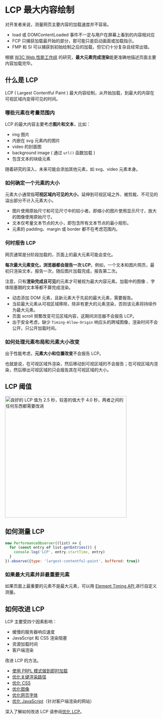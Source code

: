 # LCP 最大内容绘制

对开发者来说，测量网页主要内容的加载速度并不容易。

* load 或 DOMContentLoaded 事件不一定与用户在屏幕上看到的内容相对应
* FCP 只捕获加载最开始的部分，那可能只是启动画面或加载指示。
* FMP 和 SI 可以捕获到初始绘制之后的加载，但它们十分复杂且经常出错。

根据 [W3C Web 性能工作组](https://www.w3.org/webperf/) 的研究，**最大元素完成渲染**能更准确地描述页面主要内容加载完毕。

## 什么是 LCP

LCP ( Largest Contentful Paint ) 最大内容绘制，从开始加载，到最大的内容在可视区域内变得可见的时间。

### 哪些元素在考量范围内

LCP 的最大内容主要考虑**图片和文本**，比如：

- img 图片
- 内嵌在 svg 元素内的图片
- video 的封面图
- background image ( 通过 `url()` 函数加载 )
- 包含文本的块级元素

随着研究的深入，未来可能会添加其他元素，如 svg、video 元素本身。

### 如何确定一个元素的大小

元素大小通常指**可视区域内可见的大小**。延伸到可视区域之外、被剪裁、不可见的溢出部分不计入元素大小。

* 图片使用原始尺寸和可见尺寸中的较小者。即缩小的图片使用显示尺寸，放大的图像使用原始尺寸。
* 文本仅考量文本节点的大小，即包含所有文本节点的最小矩形。
* 元素的 padding、margin 或 border 都不在考虑范围内。

### 何时报告 LCP

网页通常是分阶段加载的，页面上的最大元素可能会变化。

**每次最大元素变化，浏览器都会报告一次 LCP**。例如，一个文本和图片网页，最初只渲染文本，报告一次，随后图片加载完成，报告第二次。

注意，只有**渲染完成且可见**的元素才可被视为最大内容元素。加载中的图像 、字体阻塞期的文本等都不算完成渲染。

* 动态添加 DOM 元素，且新元素大于先前的最大元素，需要报告。
* 当前最大元素从可视区域移除，除非有更大的元素渲染，否则该元素将持续作为最大元素。
* 页面 scroll 频繁改变可见区域内容，这期间浏览器不会报告 LCP。
* 出于安全考虑，缺少 `Timing-Allow-Origin` 响应头的跨域图像，渲染时间不会公开，只公开加载时间。

### 如何处理元素布局和元素大小改变

出于性能考虑，**元素大小和位置改变**不会报告 LCP。

也就是说，在可视区域外渲染，然后移动到可视区域的不会报告；在可视区域内渲染，然后移出可视区域的只会报告其在可视区域的大小。

## LCP 阈值

<img src="https://web-dev.imgix.net/image/eqprBhZUGfb8WYnumQ9ljAxRrA72/8ZW8LQsagLih1ZZoOmMR.svg" alt="良好的 LCP 值为 2.5 秒，较差的值大于 4.0 秒，两者之间的任何东西都需要改进" width="400" class="img-mid" />

## 如何测量 LCP

```javascript
new PerformanceObserver((list) => {
  for (const entry of list.getEntries()) {
    console.log('LCP', entry.startTime, entry)
  }
}).observe({type: 'largest-contentful-paint', buffered: true})
```

### 如果最大元素并非最重要元素

如果页面上最重要的元素不是最大元素，可以用 [Element Timing API ](https://wicg.github.io/element-timing/) 进行自定义测量。

## 如何改进 LCP

LCP 主要受四个因素影响：

- 缓慢的服务器响应速度
- JavaScript 和 CSS 渲染阻塞
- 资源加载时间
- 客户端渲染

改进 LCP 的方法。

- [使用 PRPL 模式做到即时加载](https://web.dev/apply-instant-loading-with-prpl)
- [优化关键渲染路径](https://web.dev/critical-rendering-path/)
- [优化 CSS](https://web.dev/fast#optimize-your-css)
- [优化图像](https://web.dev/fast#optimize-your-images)
- [优化网页字体](https://web.dev/fast#optimize-web-fonts)
- [优化 JavaScript](https://web.dev/fast#optimize-your-javascript)（针对客户端渲染的网站）

深入了解如何改进 LCP 请参阅[优化 LCP](https://web.dev/optimize-lcp/)。